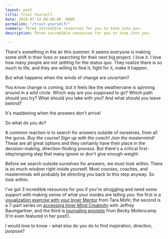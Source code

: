 ```yaml
---
layout: post
title: Trust Yourself.
date: 2019-07-19 08:00:00 -0600
permalink: "/trust-yourself/"
summary: Three incredible resources for you to tune into you.
description: Three incredible resources for you to tune into you.

---
```

There's something in the air this summer. It seems everyone is making some shift in their lives or searching for their next big project. I love it. I love how many people are not settling for the status quo. They realize there is so much to life, and they are willing to find it, fight for it, make it happen.

But what happens when the winds of change are uncertain?

You know change is coming, but it feels like the weathervane is spinning around in a wild circle. Which way are you supposed to go? Which path should you try? What should you take with you? And what should you leave behind?

It's maddening when the answers don't arrive!

So what do you do?

A common reaction is to search for answers outside of ourselves, from all the gurus. _Buy the course! Sign up with the coach! Join the mastermind!_ These are all great options and they certainly have their place in the decision-making, direction-finding process. But there's a critical first-step/ongoing step that many ignore or don't give enough weight.

Before we search outside ourselves for answers, we must look within. There is so much wisdom right inside yourself. Most courses, coaches, and masterminds will probably be directing you back to this step anyway. So look within.

I've got 3 incredible resources for you if you're struggling and need some support with making sense of what your insides are telling you: the first is a [visualization exercise with your Inner Mentor](https://el2.convertkit-mail.com/c/preview/dpheh0hz/aHR0cHM6Ly93d3cudGFyYW1vaHIuY29tL3BiYm9va21hdGVyaWFscy8=) from Tara Mohr, the second is a 7-part series on [accessing Inner Mind Creativity](https://el2.convertkit-mail.com/c/preview/e5uph7h9/aHR0cHM6Ly93d3cuY3JlYXRpdmVqZWZmcmV5LmNvbS9jb3NtaWMvcGFydF8wMS5waHA=) with Jeffrey Baumgartner, and the third is [journaling prompts](https://el2.convertkit-mail.com/c/preview/78i7h8hv/aHR0cHM6Ly9iZWNreW1vbGxlbmthbXAuY29tL2pvdXJuYWxpbmctZm9yLXN1Y2Nlc3MtZXhhbXBsZXMv) from Becky Mollencamp (I'm even featured in her post!).

I would love to know - what else do you do to find inspiration, direction, purpose?